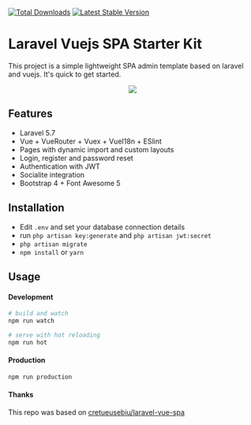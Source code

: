 <a href="https://packagist.org/packages/dalholm/laravel-spa-starter-kit"><img src="https://poser.pugx.org/dalholm/laravel-spa-starter-kit/d/total.svg" alt="Total Downloads"></a>
<a href="https://packagist.org/packages/dalholm/laravel-spa-starter-kit"><img src="https://poser.pugx.org/dalholm/laravel-spa-starter-kit/v/stable.svg" alt="Latest Stable Version"></a>

# Laravel Vuejs SPA Starter Kit
This project is a simple lightweight SPA admin template based on laravel and vuejs. It's quick to get started.

<p align="center">
<img src="https://i.imgur.com/UiPZozv.png">
</p>

## Features

- Laravel 5.7 
- Vue + VueRouter + Vuex + VueI18n + ESlint
- Pages with dynamic import and custom layouts
- Login, register and password reset
- Authentication with JWT
- Socialite integration
- Bootstrap 4 + Font Awesome 5

## Installation

- Edit `.env` and set your database connection details
-  run `php artisan key:generate` and `php artisan jwt:secret`
- `php artisan migrate`
- `npm install` or `yarn`

## Usage

#### Development

```bash
# build and watch
npm run watch

# serve with hot reloading
npm run hot
```

#### Production

```bash
npm run production
```

#### Thanks
This repo was based on [cretueusebiu/laravel-vue-spa](https://github.com/cretueusebiu/laravel-vue-spa)
